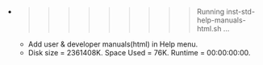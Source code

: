 * >>>>>>>>> Running inst-std-help-manuals-html.sh ...
  * Add user & developer manuals(html) in Help menu.
  * Disk size = 2361408K. Space Used = 76K. Runtime = 00:00:00:00.
